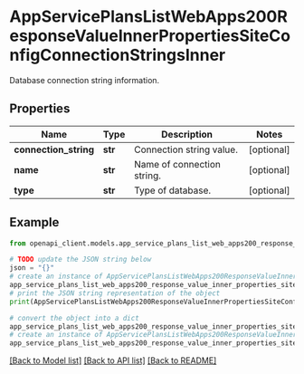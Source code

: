 # AppServicePlansListWebApps200ResponseValueInnerPropertiesSiteConfigConnectionStringsInner

Database connection string information.

## Properties

Name | Type | Description | Notes
------------ | ------------- | ------------- | -------------
**connection_string** | **str** | Connection string value. | [optional] 
**name** | **str** | Name of connection string. | [optional] 
**type** | **str** | Type of database. | [optional] 

## Example

```python
from openapi_client.models.app_service_plans_list_web_apps200_response_value_inner_properties_site_config_connection_strings_inner import AppServicePlansListWebApps200ResponseValueInnerPropertiesSiteConfigConnectionStringsInner

# TODO update the JSON string below
json = "{}"
# create an instance of AppServicePlansListWebApps200ResponseValueInnerPropertiesSiteConfigConnectionStringsInner from a JSON string
app_service_plans_list_web_apps200_response_value_inner_properties_site_config_connection_strings_inner_instance = AppServicePlansListWebApps200ResponseValueInnerPropertiesSiteConfigConnectionStringsInner.from_json(json)
# print the JSON string representation of the object
print(AppServicePlansListWebApps200ResponseValueInnerPropertiesSiteConfigConnectionStringsInner.to_json())

# convert the object into a dict
app_service_plans_list_web_apps200_response_value_inner_properties_site_config_connection_strings_inner_dict = app_service_plans_list_web_apps200_response_value_inner_properties_site_config_connection_strings_inner_instance.to_dict()
# create an instance of AppServicePlansListWebApps200ResponseValueInnerPropertiesSiteConfigConnectionStringsInner from a dict
app_service_plans_list_web_apps200_response_value_inner_properties_site_config_connection_strings_inner_from_dict = AppServicePlansListWebApps200ResponseValueInnerPropertiesSiteConfigConnectionStringsInner.from_dict(app_service_plans_list_web_apps200_response_value_inner_properties_site_config_connection_strings_inner_dict)
```
[[Back to Model list]](../README.md#documentation-for-models) [[Back to API list]](../README.md#documentation-for-api-endpoints) [[Back to README]](../README.md)


